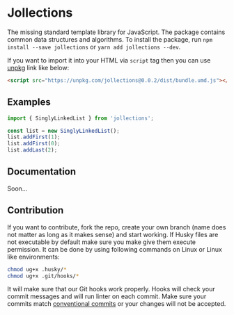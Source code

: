 # Jollections

The missing standard template library for JavaScript. The package contains common data structures and algorithms.
To install the package, run `npm install --save jollections` or `yarn add jollections --dev`.

If you want to import it into your HTML via `script` tag then you can use [unpkg](https://unpkg.com/) link like below:

```html
<script src="https://unpkg.com/jollections@0.0.2/dist/bundle.umd.js"></script>
```

## Examples

```js
import { SinglyLinkedList } from 'jollections';

const list = new SinglyLinkedList();
list.addFirst(1);
list.addFirst(0);
list.addLast(2);
```

## Documentation

Soon...

## Contribution

If you want to contribute, fork the repo, create your own branch (name does not matter as long as it makes sense) and start working.
If Husky files are not executable by default make sure you make give them execute permission. It can be done by using following commands on Linux or Linux like environments:

```sh
chmod ug+x .husky/*
chmod ug+x .git/hooks/*
```

It will make sure that our Git hooks work properly. Hooks will check your commit messages and will run linter on each commit.
Make sure your commits match [conventional commits](https://www.conventionalcommits.org/en/v1.0.0/) or your changes will not be accepted.
